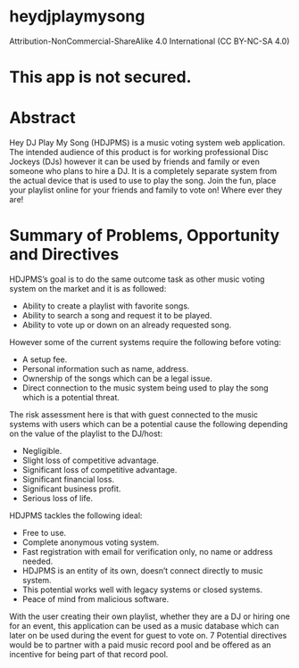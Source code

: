 # heydjplaymysong
Attribution-NonCommercial-ShareAlike 4.0 International (CC BY-NC-SA 4.0)

# This app is not secured.

# Abstract
Hey DJ Play My Song (HDJPMS) is a music voting system web application. The intended audience of this product is for working professional Disc Jockeys (DJs) however it can be used by friends and family or even someone who plans to hire a DJ. It is a completely separate system from the actual device that is used to use to play the song.
Join the fun, place your playlist online for your friends and family to vote on! Where ever they are!


# Summary of Problems, Opportunity and Directives
HDJPMS’s goal is to do the same outcome task as other music voting system on the market and it is as followed:
* Ability to create a playlist with favorite songs.
* Ability to search a song and request it to be played.
* Ability to vote up or down on an already requested song.

However some of the current systems require the following before voting:
* A setup fee.
* Personal information such as name, address.
* Ownership of the songs which can be a legal issue.
* Direct connection to the music system being used to play the song which is a potential threat.

The risk assessment here is that with guest connected to the music systems with users which can be a potential cause the following depending on the value of the playlist to the DJ/host:
* Negligible.
* Slight loss of competitive advantage.
* Significant loss of competitive advantage.
* Significant financial loss.
* Significant business profit.
* Serious loss of life.

HDJPMS tackles the following ideal:
* Free to use.
* Complete anonymous voting system.
* Fast registration with email for verification only, no name or address needed.
* HDJPMS is an entity of its own, doesn’t connect directly to music system.
* This potential works well with legacy systems or closed systems.
* Peace of mind from malicious software.

With the user creating their own playlist, whether they are a DJ or hiring one for an event, this application can be used as a music database which can later on be used during the event for guest to vote on.
 7
Potential directives would be to partner with a paid music record pool and be offered as an incentive for being part of that record pool.
